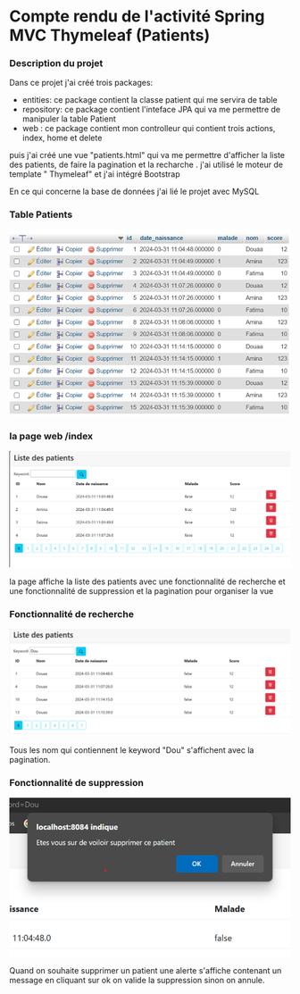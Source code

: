 <h1>Compte rendu de l'activité Spring MVC Thymeleaf (Patients)</h1>
<h3>Description du projet</h3>
<p>Dans ce projet j'ai créé trois packages:</p>
<ul>
<li>entities: ce package contient la classe patient qui me servira de table</li>
<li>repository: ce package contient l'inteface JPA qui va me permettre 
de manipuler la table Patient</li>
<li>web : ce package contient mon controlleur qui contient trois actions, index, home et delete</li>

</ul>
<p>puis j'ai créé une vue "patients.html" qui va me permettre d'afficher la liste des patients, de faire la pagination et la recharche
. j'ai utilisé le moteur de template " Thymeleaf" et j'ai intégré Bootstrap</p>


<p>En ce qui concerne la base de données j'ai lié le projet avec MySQL
</p>

<h3>Table Patients</h3>
<img src="./Captures/img.png"/>

<h3>la page web /index</h3>
<img src="./Captures/img_1.png"/>
<p>la page affiche la liste des patients avec une fonctionnalité de recherche 
et une fonctionnalité de suppression et la pagination pour organiser la vue</p>

<h3>Fonctionnalité de recherche</h3>
<img src="./Captures/img_2.png"/>
<p>Tous les nom qui contiennent le keyword "Dou" s'affichent avec la pagination.</p>

<h3>Fonctionnalité de suppression</h3>
<img src="./Captures/img_3.png"/>
<p>Quand on souhaite supprimer un patient une alerte s'affiche 
contenant un message en cliquant sur ok on valide la suppression sinon on annule.</p>